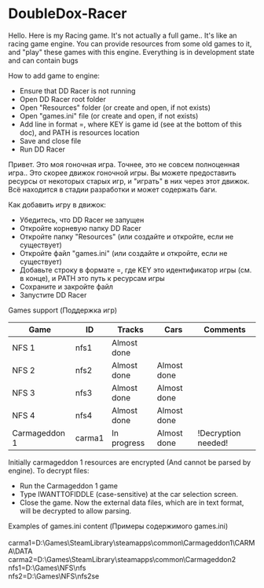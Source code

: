# DoubleDox-Racer

Hello. Here is my Racing game.
It's not actually a full game.. It's like an racing game engine.
You can provide resources from some old games to it, and "play" these games with this engine.
Everything is in development state and can contain bugs

How to add game to engine:
- Ensure that DD Racer is not running
- Open DD Racer root folder
- Open "Resources" folder (or create and open, if not exists)
- Open "games.ini" file (or create and open, if not exists)
- Add line in format <KEY>=<PATH>, where KEY is game id (see at the bottom of this doc), and PATH is resources location
- Save and close file
- Run DD Racer

Привет. Это моя гоночная игра.
Точнее, это не совсем полноценная игра.. Это скорее движок гоночной игры.
Вы можете предоставить ресурсы от некоторых старых игр, и "играть" в них через этот движок.
Всё находится в стадии разработки и может содержать баги.

Как добавить игру в движок:
- Убедитесь, что DD Racer не запущен
- Откройте корневую папку DD Racer
- Откройте папку "Resources" (или создайте и откройте, если не существует)
- Откройте файл "games.ini" (или создайте и откройте, если не существует)
- Добавьте строку в формате <KEY>=<PATH>, где KEY это идентификатор игры (см. в конце), и PATH это путь к ресурсам игры
- Сохраните и закройте файл
- Запустите DD Racer
  
Games support (Поддержка игр)

|Game|ID|Tracks|Cars|Comments|
|----|--|------|----|--------|
|NFS 1|nfs1|Almost done| | |
|NFS 2|nfs2|Almost done|Almost done||
|NFS 3|nfs3|Almost done|Almost done||
|NFS 4|nfs4|Almost done|Almost done||
|Carmageddon 1|carma1|In progress|Almost done|!Decryption needed!|

Initially carmageddon 1 resources are encrypted (And cannot be parsed by engine). To decrypt files:
- Run the Carmageddon 1 game
- Type IWANTTOFIDDLE (case-sensitive) at the car selection screen. 
- Close the game. Now the external data files, which are in text format, will be decrypted to allow parsing.

Examples of games.ini content (Примеры содержимого games.ini)\
\
carma1=D:\Games\SteamLibrary\steamapps\common\Carmageddon1\CARMA\DATA\
carma2=D:\Games\SteamLibrary\steamapps\common\Carmageddon2\
nfs1=D:\Games\NFS\nfs\
nfs2=D:\Games\NFS\nfs2se
  
